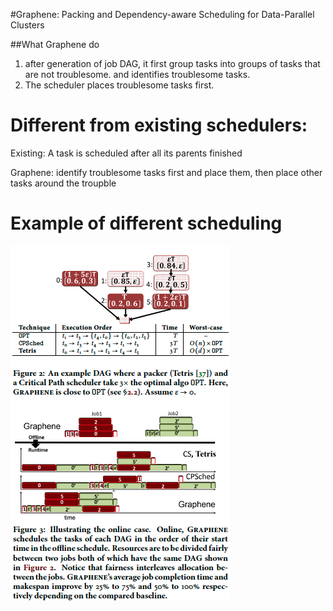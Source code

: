 #Graphene: Packing and Dependency-aware Scheduling for Data-Parallel Clusters

##What Graphene do
1. after generation of job DAG, it first group tasks into groups of tasks that are not troublesome. and identifies troublesome tasks. 
2. The scheduler places troublesome tasks first.

# Different from existing schedulers:
Existing: A task is scheduled after all its parents finished

Graphene: identify troublesome tasks first and place them, then place other tasks around the troupble 

# Example of different scheduling
![](graphene_eg.png)
